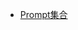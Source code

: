<!-- - [MJ教程](/note/midjourney/) -->
  <!-- - [MJ入门](/note/midjourney/MidJourney注册教程)
  - [MJ指令](/note/midjourney/Instruct)
  - [MJ漫画: NiJi](/note/midjourney/Niji)
  - [MJ实战：打造精美人物画面](/note/midjourney/moudePeople) -->
<!-- - [SD教程](/note/stableDiffusion/) -->
  <!-- - [SD安装](/note/stableDiffusion/StableDiffusionSetUP) -->
<!-- - [AI实践（持续更新）](/note/AIGC/) -->
  <!-- - [AIGC落地项目应用解析](/note/AIGC/baseToolsB/AIGC落地项目应用解析)
  - [探索AIGC在网易严选中的应用](/note/AIGC/Research/探索AIGC在网易严选中的应用) -->
- [Prompt集合](/note/KeyWords/)
<!-- - [交流](/note/Share/) -->
